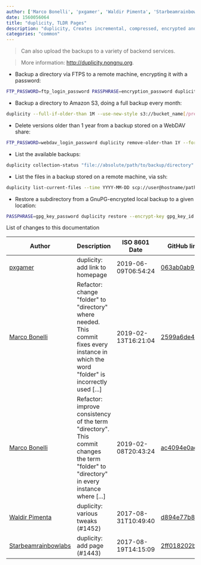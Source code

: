 ```yaml
---
author: ['Marco Bonelli', 'pxgamer', 'Waldir Pimenta', 'Starbeamrainbowlabs']
date: 1560056064
title: "duplicity, TLDR Pages"
description: "duplicity, Creates incremental, compressed, encrypted and versioned backups."
categories: "common"
---
```

> Can also upload the backups to a variety of backend services.

> More information: <http://duplicity.nongnu.org>.

- Backup a directory via FTPS to a remote machine, encrypting it with a password:

```bash
FTP_PASSWORD=ftp_login_password PASSPHRASE=encryption_password duplicity path/to/source/directory ftps://user@hostname/target/directory/path/
```

- Backup a directory to Amazon S3, doing a full backup every month:

```bash
duplicity --full-if-older-than 1M --use-new-style s3://bucket_name[/prefix]
```

- Delete versions older than 1 year from a backup stored on a WebDAV share:

```bash
FTP_PASSWORD=webdav_login_password duplicity remove-older-than 1Y --force webdav[s]://user@hostname[:port]/some_dir
```

- List the available backups:

```bash
duplicity collection-status "file://absolute/path/to/backup/directory"
```

- List the files in a backup stored on a remote machine, via ssh:

```bash
duplicity list-current-files --time YYYY-MM-DD scp://user@hostname/path/to/backup/dir
```

- Restore a subdirectory from a GnuPG-encrypted local backup to a given location:

```bash
PASSPHRASE=gpg_key_password duplicity restore --encrypt-key gpg_key_id --file-to-restore relative/path/restoredirectory file://absolute/path/to/backup/directory path/to/directory/to/restore/to
```
List of changes to this documentation


Author | Description | ISO 8601 Date | GitHub link
------|-----|-----|-----
[pxgamer](mailto:owzie123@gmail.com) | duplicity: add link to homepage | 2019-06-09T06:54:24 | [063ab0ab9870](https://github.com/tldr-pages/tldr/commit/063ab0ab987076c887bb512c8d9cd302a6c48237)
[Marco Bonelli](mailto:mb5.marcob@gmail.com) | Refactor: change "folder" to "directory" where needed. This commit fixes every instance in which the word "folder" is incorrectly used [...] | 2019-02-13T16:21:04 | [2599a6de483a](https://github.com/tldr-pages/tldr/commit/2599a6de483a70601ab17b29e0f18a5a8bdcaa12)
[Marco Bonelli](mailto:mb5.marcob@gmail.com) | Refactor: improve consistency of the term "directory". This commit changes the term "folder" to "directory" in every instance where [...] | 2019-02-08T20:43:24 | [ac4094e0ad70](https://github.com/tldr-pages/tldr/commit/ac4094e0ad70a6be2163b06d24b53992b93aee4f)
[Waldir Pimenta](mailto:waldyrious@gmail.com) | duplicity: various tweaks (#1452) | 2017-08-31T10:49:40 | [d894e77b8380](https://github.com/tldr-pages/tldr/commit/d894e77b83806f77d7942935bbf825d1da36944a)
[Starbeamrainbowlabs](mailto:sbrl@starbeamrainbowlabs.com) | duplicity: add page (#1443) | 2017-08-19T14:15:09 | [2ff018202b2d](https://github.com/tldr-pages/tldr/commit/2ff018202b2d5a4b82b422a85e2b626fe94f62ec)

